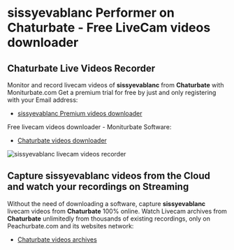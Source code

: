 # sissyevablanc Performer on Chaturbate - Free LiveCam videos downloader

## Chaturbate Live Videos Recorder

Monitor and record livecam videos of **sissyevablanc** from **Chaturbate** with Moniturbate.com
Get a premium trial for free by just and only registering with your Email address:
* [sissyevablanc Premium videos downloader](https://moniturbate.com/request-demo-licence-key.html)

Free livecam videos downloader - Moniturbate Software:
* [Chaturbate videos downloader](https://moniturbate.com/moniturbate-download-software.html)

![sissyevablanc livecam videos recorder](https://peachurnet.com/templates/moniturbate-software.png)


## Capture sissyevablanc videos from the Cloud and watch your recordings on Streaming

Without the need of downloading a software, capture **sissyevablanc** livecam videos from **Chaturbate** 100% online.
Watch Livecam archives from **Chaturbate** unlimitedly from thousands of existing recordings, only on Peachurbate.com and its websites network:
* [Chaturbate videos archives](https://peachurnet.com/)